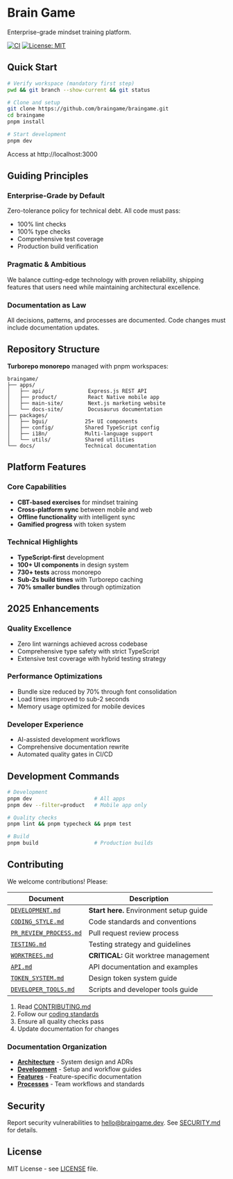 # Brain Game

Enterprise-grade mindset training platform.

[![CI](https://github.com/braingame/braingame/actions/workflows/ci.yml/badge.svg)](https://github.com/braingame/braingame/actions/workflows/ci.yml)
[![License: MIT](https://img.shields.io/badge/License-MIT-yellow.svg)](https://opensource.org/licenses/MIT)

## Quick Start

```bash
# Verify workspace (mandatory first step)
pwd && git branch --show-current && git status

# Clone and setup
git clone https://github.com/braingame/braingame.git
cd braingame
pnpm install

# Start development
pnpm dev
```

Access at http://localhost:3000

## Guiding Principles

### Enterprise-Grade by Default
Zero-tolerance policy for technical debt. All code must pass:
- 100% lint checks
- 100% type checks  
- Comprehensive test coverage
- Production build verification

### Pragmatic & Ambitious
We balance cutting-edge technology with proven reliability, shipping features that users need while maintaining architectural excellence.

### Documentation as Law
All decisions, patterns, and processes are documented. Code changes must include documentation updates.

## Repository Structure

**Turborepo monorepo** managed with pnpm workspaces:

```
braingame/
├── apps/
│   ├── api/              Express.js REST API
│   ├── product/          React Native mobile app
│   ├── main-site/        Next.js marketing website
│   └── docs-site/        Docusaurus documentation
├── packages/
│   ├── bgui/            25+ UI components
│   ├── config/          Shared TypeScript config
│   ├── i18n/            Multi-language support
│   └── utils/           Shared utilities
└── docs/                Technical documentation
```

## Platform Features

### Core Capabilities
- **CBT-based exercises** for mindset training
- **Cross-platform sync** between mobile and web
- **Offline functionality** with intelligent sync
- **Gamified progress** with token system

### Technical Highlights
- **TypeScript-first** development
- **100+ UI components** in design system
- **730+ tests** across monorepo
- **Sub-2s build times** with Turborepo caching
- **70% smaller bundles** through optimization

## 2025 Enhancements

### Quality Excellence
- Zero lint warnings achieved across codebase
- Comprehensive type safety with strict TypeScript
- Extensive test coverage with hybrid testing strategy

### Performance Optimizations
- Bundle size reduced by 70% through font consolidation
- Load times improved to sub-2 seconds
- Memory usage optimized for mobile devices

### Developer Experience
- AI-assisted development workflows
- Comprehensive documentation rewrite
- Automated quality gates in CI/CD

## Development Commands

```bash
# Development
pnpm dev                    # All apps
pnpm dev --filter=product   # Mobile app only

# Quality checks
pnpm lint && pnpm typecheck && pnpm test

# Build
pnpm build                  # Production builds
```

## Contributing

We welcome contributions! Please:

| Document | Description |
|---|---|
| [`DEVELOPMENT.md`](./docs/DEVELOPMENT.md) | **Start here.** Environment setup guide |
| [`CODING_STYLE.md`](./docs/CODING_STYLE.md) | Code standards and conventions |
| [`PR_REVIEW_PROCESS.md`](./docs/PR_REVIEW_PROCESS.md) | Pull request review process |
| [`TESTING.md`](./docs/TESTING.md) | Testing strategy and guidelines |
| [`WORKTREES.md`](./docs/WORKTREES.md) | **CRITICAL:** Git worktree management |
| [`API.md`](./docs/API.md) | API documentation and examples |
| [`TOKEN_SYSTEM.md`](./docs/TOKEN_SYSTEM.md) | Design token system guide |
| [`DEVELOPER_TOOLS.md`](./docs/DEVELOPER_TOOLS.md) | Scripts and developer tools guide |

1. Read [CONTRIBUTING.md](.github/CONTRIBUTING.md)
2. Follow our [coding standards](docs/development/CODING_STYLE.md)
3. Ensure all quality checks pass
4. Update documentation for changes

### Documentation Organization

- **[Architecture](docs/architecture/)** - System design and ADRs
- **[Development](docs/development/)** - Setup and workflow guides
- **[Features](docs/features/)** - Feature-specific documentation  
- **[Processes](docs/processes/)** - Team workflows and standards

## Security

Report security vulnerabilities to hello@braingame.dev. See [SECURITY.md](.github/SECURITY.md) for details.

## License

MIT License - see [LICENSE](LICENSE) file.